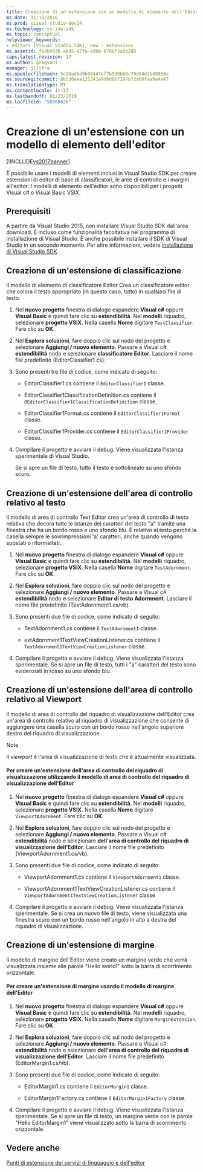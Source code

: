 ```yaml
---
title: Creazione di un'estensione con un modello di elemento dell'Editor | Microsoft Docs
ms.date: 11/15/2016
ms.prod: visual-studio-dev14
ms.technology: vs-ide-sdk
ms.topic: conceptual
helpviewer_keywords:
- editors [Visual Studio SDK], new - extensions
ms.assetid: fa3b993b-ab95-47fa-a38b-b788f3a5b2d8
caps.latest.revision: 17
ms.author: gregvanl
manager: jillfra
ms.openlocfilehash: 5c98adbd9b08447ef7b599b00c70d94d2b49050c
ms.sourcegitcommit: 8b538eea125241e9d6d8b7297b72a66faa9a4a47
ms.translationtype: MT
ms.contentlocale: it-IT
ms.lasthandoff: 01/23/2019
ms.locfileid: "58968626"
---
```

# <a name="creating-an-extension-with-an-editor-item-template"></a>Creazione di un'estensione con un modello di elemento dell'editor
[!INCLUDE[vs2017banner](../includes/vs2017banner.md)]

È possibile usare i modelli di elementi inclusi in Visual Studio SDK per creare estensioni di editor di base di classificatori, le aree di controllo e i margini all'editor. I modelli di elemento dell'editor sono disponibili per i progetti Visual c# o Visual Basic VSIX.  
  
## <a name="prerequisites"></a>Prerequisiti  
 A partire da Visual Studio 2015, non installare Visual Studio SDK dall'area download. È incluso come funzionalità facoltativa nel programma di installazione di Visual Studio. È anche possibile installare il SDK di Visual Studio in un secondo momento. Per altre informazioni, vedere [installazione di Visual Studio SDK](../extensibility/installing-the-visual-studio-sdk.md).  
  
## <a name="creating-a-classifier-extension"></a>Creazione di un'estensione di classificazione  
 Il modello di elemento di classificatore Editor Crea un classificatore editor che colora il testo appropriato (in questo caso, tutto) in qualsiasi file di testo.  
  
1.  Nel **nuovo progetto** finestra di dialogo espandere **Visual c#** oppure **Visual Basic** e quindi fare clic su **estendibilità**. Nel **modelli** riquadro, selezionare **progetto VSIX**. Nella casella **Nome** digitare `TestClassifier`. Fare clic su **OK**.  
  
2.  Nel **Esplora soluzioni**, fare doppio clic sul nodo del progetto e selezionare **Aggiungi / nuovo elemento**. Passare a Visual c# **estendibilità** nodo e selezionare **classificatore Editor**. Lasciare il nome file predefinito (EditorClassifier1.cs).  
  
3.  Sono presenti tre file di codice, come indicato di seguito:  
  
    -   EditorClassifier1.cs contiene il `EditorClassifier1` classe.  
  
    -   EditorClassifier1ClassificationDefinition.cs contiene il `OEditorClassifier1ClassificationDefinition` classe.  
  
    -   EditorClassifier1Format.cs contiene il `EditorClassifier1Format` classe.  
  
    -   EditorClassifier1Provider.cs contiene il `EditorClassifier1Provider` classe.  
  
4.  Compilare il progetto e avviare il debug. Viene visualizzata l'istanza sperimentale di Visual Studio.  
  
     Se si apre un file di testo, tutto il testo è sottolineato su uno sfondo scuro.  
  
## <a name="creating-a-text-relative-adornment-extension"></a>Creazione di un'estensione dell'area di controllo relativo al testo  
 Il modello di area di controllo Text Editor crea un'area di controllo di testo relativa che decora tutte le istanze dei caratteri del testo "a" tramite una finestra che ha un bordo rosso e uno sfondo blu. È relativo al testo perché la casella sempre le sovrimpressioni 'a' caratteri, anche quando vengono spostati o riformattati.  
  
1.  Nel **nuovo progetto** finestra di dialogo espandere **Visual c#** oppure **Visual Basic** e quindi fare clic su **estendibilità**. Nel **modelli** riquadro, selezionare **progetto VSIX**. Nella casella **Nome** digitare `TestAdornment`. Fare clic su **OK**.  
  
2.  Nel **Esplora soluzioni**, fare doppio clic sul nodo del progetto e selezionare **Aggiungi / nuovo elemento**. Passare a Visual c# **estendibilità** nodo e selezionare **Editor di testo Adornment**. Lasciare il nome file predefinito (TextAdornment1.cs/vb).  
  
3.  Sono presenti due file di codice, come indicato di seguito:  
  
    -   TextAdornment1.cs contiene il `TextAdornment1` classe.  
  
    -   extAdornment1TextViewCreationListener.cs contiene il `TextAdornment1TextViewCreationListener` classe.  
  
4.  Compilare il progetto e avviare il debug. Viene visualizzata l'istanza sperimentale. Se si apre un file di testo, tutti i "a" caratteri del testo sono evidenziati in rosso su uno sfondo blu.  
  
## <a name="creating-a-viewport-relative-adornment-extension"></a>Creazione di un'estensione dell'area di controllo relativo al Viewport  
 Il modello di area di controllo del riquadro di visualizzazione dell'Editor crea un'area di controllo relativo al riquadro di visualizzazione che consente di aggiungere una casella scuro con un bordo rosso nell'angolo superiore destro del riquadro di visualizzazione.  
  
> [!NOTE]
>  Il *viewport* è l'area di visualizzazione di testo che è attualmente visualizzata.  
  
#### <a name="to-create-a-viewport-adornment-extension-by-using-the-editor-viewport-adornment-template"></a>Per creare un'estensione dell'area di controllo del riquadro di visualizzazione utilizzando il modello di area di controllo del riquadro di visualizzazione dell'Editor  
  
1.  Nel **nuovo progetto** finestra di dialogo espandere **Visual c#** oppure **Visual Basic** e quindi fare clic su **estendibilità**. Nel **modelli** riquadro, selezionare **progetto VSIX**. Nella casella **Nome** digitare `ViewportAdornment`. Fare clic su **OK**.  
  
2.  Nel **Esplora soluzioni**, fare doppio clic sul nodo del progetto e selezionare **Aggiungi / nuovo elemento**. Passare a Visual c# **estendibilità** nodo e selezionare **dell'area di controllo del riquadro di visualizzazione dell'Editor**. Lasciare il nome file predefinito (ViewportAdornment1.cs/vb).  
  
3.  Sono presenti due file di codice, come indicato di seguito:  
  
    -   ViewportAdornment1.cs contiene il `ViewportAdornment1` classe.  
  
    -   ViewportAdornment1TextViewCreationListener.cs contiene il `ViewportAdornment1TextViewCreationListener` classe  
  
4.  Compilare il progetto e avviare il debug. Viene visualizzata l'istanza sperimentale. Se si crea un nuovo file di testo, viene visualizzata una finestra scuro con un bordo rosso nell'angolo in alto a destra del riquadro di visualizzazione.  
  
## <a name="creating-a-margin-extension"></a>Creazione di un'estensione di margine  
 Il modello di margine dell'Editor viene creato un margine verde che verrà visualizzata insieme alle parole "Hello world!" sotto la barra di scorrimento orizzontale.  
  
#### <a name="to-create-a-margin-extension-by-using-the-editor-margin-template"></a>Per creare un'estensione di margine usando il modello di margine dell'Editor  
  
1.  Nel **nuovo progetto** finestra di dialogo espandere **Visual c#** oppure **Visual Basic** e quindi fare clic su **estendibilità**. Nel **modelli** riquadro, selezionare **progetto VSIX**. Nella casella **Nome** digitare `MarginExtension`. Fare clic su **OK**.  
  
2.  Nel **Esplora soluzioni**, fare doppio clic sul nodo del progetto e selezionare **Aggiungi / nuovo elemento**. Passare a Visual c# **estendibilità** nodo e selezionare **dell'area di controllo del riquadro di visualizzazione dell'Editor**. Lasciare il nome file predefinito (EditorMargin1.cs/vb).  
  
3.  Sono presenti due file di codice, come indicato di seguito:  
  
    -   EditorMargin1.cs contiene il `EditorMargin1` classe.  
  
    -   EditorMargin1Factory.cs contiene il `EditorMargin1Factory` classe.  
  
4.  Compilare il progetto e avviare il debug. Viene visualizzata l'istanza sperimentale. Se si apre un file di testo, un margine verde con le parole "Hello EditorMargin1" viene visualizzato sotto la barra di scorrimento orizzontale.  
  
## <a name="see-also"></a>Vedere anche  
 [Punti di estensione dei servizi di linguaggio e dell'editor](../extensibility/language-service-and-editor-extension-points.md)
